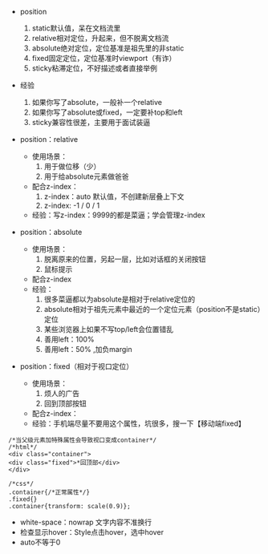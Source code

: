* position  
    1. static默认值，呆在文档流里
    2. relative相对定位，升起来，但不脱离文档流
    3. absolute绝对定位，定位基准是祖先里的非static
    4. fixed固定定位，定位基准时viewport（有诈）
    5. sticky粘滞定位，不好描述或者直接举例

* 经验
    1. 如果你写了absolute，一般补一个relative
    2. 如果你写了absolute或fixed，一定要补top和left
    3. sticky兼容性很差，主要用于面试装逼

* position：relative
    * 使用场景：
        1. 用于做位移（少）
        2. 用于给absolute元素做爸爸
    * 配合z-index：
        1. z-index：auto 默认值，不创建新层叠上下文
        2. z-index: -1 / 0 / 1
    * 经验：写z-index：9999的都是菜逼；学会管理z-index

* position：absolute
    * 使用场景：
        1. 脱离原来的位置，另起一层，比如对话框的关闭按钮
        2. 鼠标提示
    * 配合z-index
    * 经验：
        1. 很多菜逼都以为absolute是相对于relative定位的
        2. absolute相对于祖先元素中最近的一个定位元素（position不是static）定位
        3. 某些浏览器上如果不写top/left会位置错乱
        4. 善用left：100%
        5. 善用left：50% ,加负margin

* position：fixed（相对于视口定位）
    * 使用场景：
        1. 烦人的广告
        2. 回到顶部按钮
    * 配合z-index：
    * 经验：手机端尽量不要用这个属性，坑很多，搜一下【移动端fixed】
```
/*当父级元素加特殊属性会导致视口变成container*/
/*html*/
<div class="container">
<div class="fixed">*回顶部</div>
</div>
```
```
/*css*/
.container{/*正常属性*/}
.fixed{}
.container{transform: scale(0.9)};
```

* white-space：nowrap 文字内容不准换行
* 检查显示hover：Style点击hover，选中hover
* auto不等于0

